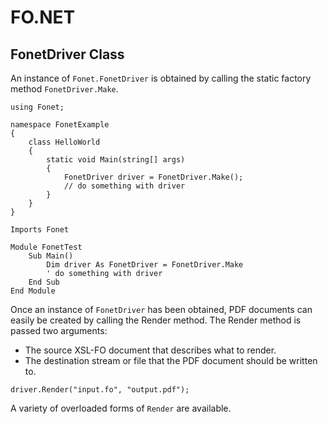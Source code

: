 # FO.NET
## FonetDriver Class

An instance of `Fonet.FonetDriver` is obtained by calling the static factory method `FonetDriver.Make`.

```
using Fonet;

namespace FonetExample
{
    class HelloWorld
    {
        static void Main(string[] args)
        {
            FonetDriver driver = FonetDriver.Make();
            // do something with driver
        }
    }
}
```

```
Imports Fonet

Module FonetTest
    Sub Main()
        Dim driver As FonetDriver = FonetDriver.Make
        ' do something with driver 
    End Sub
End Module
```

Once an instance of `FonetDriver` has been obtained, PDF documents can easily be created by calling the Render method. The Render method is passed two arguments:
* The source XSL-FO document that describes what to render.
* The destination stream or file that the PDF document should be written to.

```
driver.Render("input.fo", "output.pdf");
```

A variety of overloaded forms of `Render` are available.
